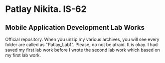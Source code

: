 # Patlay Nikita. IS-62

## Mobile Application Development Lab Works

Official repository. 
When you unzip my various archives, you will see every folder are called as "Patlay_Lab1". 
Please, do not be afraid. It is okay. I had saved my first lab work before I wrote the second lab work which based on my first lab work.